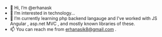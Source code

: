 - 👋 Hi, I’m @erhanask
- 👀 I’m interested in technology...
- 🌱 I’m currently learning php backend langauge and I've worked with JS Angular , asp.net MVC , and mostly known libraries of these.
- 📫 You can reach me from erhanasik8@gmail.com .

